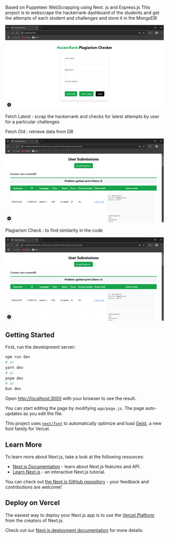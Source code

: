 Based on Puppeteer WebScrapping using Next. js and Express.js 
This project is to webscrape the hackerrank dashboard of the students and get the attempts of each student and challenges and store it in the MongoDB    
                    
![img alt](https://github.com/SudarshanNXT/Hackerrank-WebScraping-Puppeteer/blob/main/Screenshot%202025-03-07%20071943.png)

Fetch Latest : scrap the hackerrank and checks for latest attempts by user for a particular challenges

Fetch Old : retrieve data from DB

![img alt](https://github.com/SudarshanNXT/Hackerrank-WebScraping-Puppeteer/blob/main/Screenshot%202025-03-07%20072009.png)

Plagiarism Check : to find similarity in the code

![img alt](https://github.com/SudarshanNXT/Hackerrank-WebScraping-Puppeteer/blob/main/Screenshot%202025-03-07%20072009.png)

## Getting Started

First, run the development server:

```bash
npm run dev
# or
yarn dev
# or
pnpm dev
# or
bun dev
```

Open [http://localhost:3000](http://localhost:3000) with your browser to see the result.

You can start editing the page by modifying `app/page.js`. The page auto-updates as you edit the file.

This project uses [`next/font`](https://nextjs.org/docs/app/building-your-application/optimizing/fonts) to automatically optimize and load [Geist](https://vercel.com/font), a new font family for Vercel.

## Learn More

To learn more about Next.js, take a look at the following resources:

- [Next.js Documentation](https://nextjs.org/docs) - learn about Next.js features and API.
- [Learn Next.js](https://nextjs.org/learn) - an interactive Next.js tutorial.

You can check out [the Next.js GitHub repository](https://github.com/vercel/next.js) - your feedback and contributions are welcome!

## Deploy on Vercel

The easiest way to deploy your Next.js app is to use the [Vercel Platform](https://vercel.com/new?utm_medium=default-template&filter=next.js&utm_source=create-next-app&utm_campaign=create-next-app-readme) from the creators of Next.js.

Check out our [Next.js deployment documentation](https://nextjs.org/docs/app/building-your-application/deploying) for more details.
